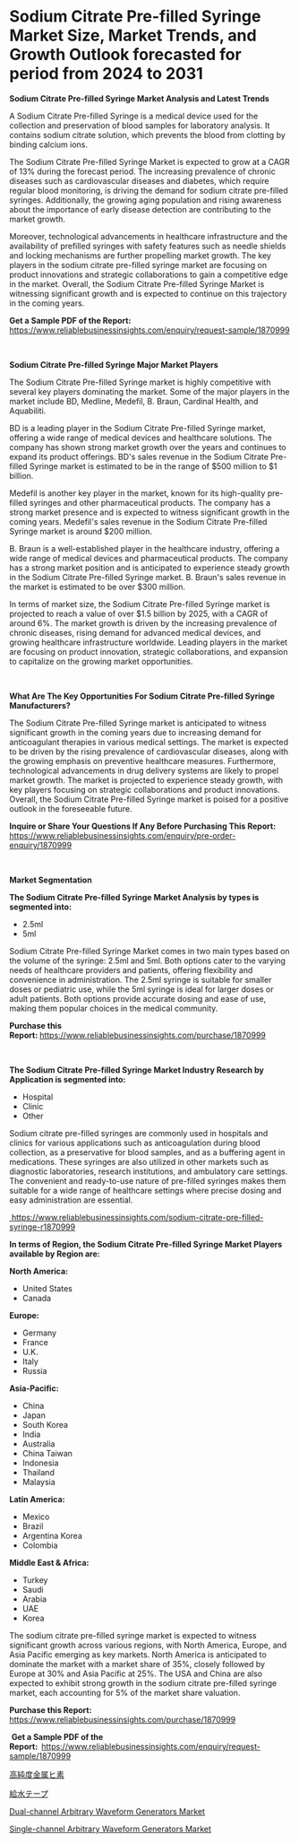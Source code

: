 <p><h1>Sodium Citrate Pre-filled Syringe Market Size, Market Trends, and Growth Outlook forecasted for period from 2024 to 2031</h1></p><p><strong>Sodium Citrate Pre-filled Syringe Market Analysis and Latest Trends</strong></p>
<p><p>A Sodium Citrate Pre-filled Syringe is a medical device used for the collection and preservation of blood samples for laboratory analysis. It contains sodium citrate solution, which prevents the blood from clotting by binding calcium ions.</p><p>The Sodium Citrate Pre-filled Syringe Market is expected to grow at a CAGR of 13% during the forecast period. The increasing prevalence of chronic diseases such as cardiovascular diseases and diabetes, which require regular blood monitoring, is driving the demand for sodium citrate pre-filled syringes. Additionally, the growing aging population and rising awareness about the importance of early disease detection are contributing to the market growth.</p><p>Moreover, technological advancements in healthcare infrastructure and the availability of prefilled syringes with safety features such as needle shields and locking mechanisms are further propelling market growth. The key players in the sodium citrate pre-filled syringe market are focusing on product innovations and strategic collaborations to gain a competitive edge in the market. Overall, the Sodium Citrate Pre-filled Syringe Market is witnessing significant growth and is expected to continue on this trajectory in the coming years.</p></p>
<p><strong>Get a Sample PDF of the Report:&nbsp;</strong> <a href="https://www.reliablebusinessinsights.com/enquiry/request-sample/1870999">https://www.reliablebusinessinsights.com/enquiry/request-sample/1870999</a></p>
<p>&nbsp;</p>
<p><strong>Sodium Citrate Pre-filled Syringe Major Market Players</strong></p>
<p><p>The Sodium Citrate Pre-filled Syringe market is highly competitive with several key players dominating the market. Some of the major players in the market include BD, Medline, Medefil, B. Braun, Cardinal Health, and Aquabiliti.</p><p>BD is a leading player in the Sodium Citrate Pre-filled Syringe market, offering a wide range of medical devices and healthcare solutions. The company has shown strong market growth over the years and continues to expand its product offerings. BD's sales revenue in the Sodium Citrate Pre-filled Syringe market is estimated to be in the range of $500 million to $1 billion.</p><p>Medefil is another key player in the market, known for its high-quality pre-filled syringes and other pharmaceutical products. The company has a strong market presence and is expected to witness significant growth in the coming years. Medefil's sales revenue in the Sodium Citrate Pre-filled Syringe market is around $200 million.</p><p>B. Braun is a well-established player in the healthcare industry, offering a wide range of medical devices and pharmaceutical products. The company has a strong market position and is anticipated to experience steady growth in the Sodium Citrate Pre-filled Syringe market. B. Braun's sales revenue in the market is estimated to be over $300 million.</p><p>In terms of market size, the Sodium Citrate Pre-filled Syringe market is projected to reach a value of over $1.5 billion by 2025, with a CAGR of around 6%. The market growth is driven by the increasing prevalence of chronic diseases, rising demand for advanced medical devices, and growing healthcare infrastructure worldwide. Leading players in the market are focusing on product innovation, strategic collaborations, and expansion to capitalize on the growing market opportunities.</p></p>
<p>&nbsp;</p>
<p><strong>What Are The Key Opportunities For Sodium Citrate Pre-filled Syringe Manufacturers?</strong></p>
<p><p>The Sodium Citrate Pre-filled Syringe market is anticipated to witness significant growth in the coming years due to increasing demand for anticoagulant therapies in various medical settings. The market is expected to be driven by the rising prevalence of cardiovascular diseases, along with the growing emphasis on preventive healthcare measures. Furthermore, technological advancements in drug delivery systems are likely to propel market growth. The market is projected to experience steady growth, with key players focusing on strategic collaborations and product innovations. Overall, the Sodium Citrate Pre-filled Syringe market is poised for a positive outlook in the foreseeable future.</p></p>
<p><strong>Inquire or Share Your Questions If Any Before Purchasing This Report:</strong> <a href="https://www.reliablebusinessinsights.com/enquiry/pre-order-enquiry/1870999">https://www.reliablebusinessinsights.com/enquiry/pre-order-enquiry/1870999</a></p>
<p>&nbsp;</p>
<p><strong>Market Segmentation</strong></p>
<p><strong>The Sodium Citrate Pre-filled Syringe Market Analysis by types is segmented into:</strong></p>
<p><ul><li>2.5ml</li><li>5ml</li></ul></p>
<p><p>Sodium Citrate Pre-filled Syringe Market comes in two main types based on the volume of the syringe: 2.5ml and 5ml. Both options cater to the varying needs of healthcare providers and patients, offering flexibility and convenience in administration. The 2.5ml syringe is suitable for smaller doses or pediatric use, while the 5ml syringe is ideal for larger doses or adult patients. Both options provide accurate dosing and ease of use, making them popular choices in the medical community.</p></p>
<p><strong>Purchase this Report:&nbsp;</strong><a href="https://www.reliablebusinessinsights.com/purchase/1870999">https://www.reliablebusinessinsights.com/purchase/1870999</a></p>
<p>&nbsp;</p>
<p><strong>The Sodium Citrate Pre-filled Syringe Market Industry Research by Application is segmented into:</strong></p>
<p><ul><li>Hospital</li><li>Clinic</li><li>Other</li></ul></p>
<p><p>Sodium citrate pre-filled syringes are commonly used in hospitals and clinics for various applications such as anticoagulation during blood collection, as a preservative for blood samples, and as a buffering agent in medications. These syringes are also utilized in other markets such as diagnostic laboratories, research institutions, and ambulatory care settings. The convenient and ready-to-use nature of pre-filled syringes makes them suitable for a wide range of healthcare settings where precise dosing and easy administration are essential.</p></p>
<p><a href="https://www.reliablebusinessinsights.com/sodium-citrate-pre-filled-syringe-r1870999">&nbsp;https://www.reliablebusinessinsights.com/sodium-citrate-pre-filled-syringe-r1870999</a></p>
<p><strong>In terms of Region, the Sodium Citrate Pre-filled Syringe Market Players available by Region are:</strong></p>
<p>
    <p> <strong> North America: </strong>
        <ul>
            <li>United States</li>
            <li>Canada</li>
        </ul>
        </p> 
    <p> <strong> Europe: </strong>
        <ul>
            <li>Germany</li>
            <li>France</li>
            <li>U.K.</li>
            <li>Italy</li>
            <li>Russia</li>
        </ul>
        </p> 
    <p> <strong> Asia-Pacific: </strong>
        <ul>
            <li>China</li>
            <li>Japan</li>
            <li>South Korea</li>
            <li>India</li>
            <li>Australia</li>
            <li>China Taiwan</li>
            <li>Indonesia</li>
            <li>Thailand</li>
            <li>Malaysia</li>
        </ul>
        </p> 
    <p> <strong> Latin America: </strong>
        <ul>
            <li>Mexico</li>
            <li>Brazil</li>
            <li>Argentina Korea</li>
            <li>Colombia</li>
        </ul>
        </p> 
    <p> <strong> Middle East & Africa: </strong>
        <ul>
            <li>Turkey</li>
            <li>Saudi</li>
            <li>Arabia</li>
            <li>UAE</li>
            <li>Korea</li>
        </ul>
    </p>
    </p>
<p><p>The sodium citrate pre-filled syringe market is expected to witness significant growth across various regions, with North America, Europe, and Asia Pacific emerging as key markets. North America is anticipated to dominate the market with a market share of 35%, closely followed by Europe at 30% and Asia Pacific at 25%. The USA and China are also expected to exhibit strong growth in the sodium citrate pre-filled syringe market, each accounting for 5% of the market share valuation.</p></p>
<p><strong>Purchase this Report: </strong><a href="https://www.reliablebusinessinsights.com/purchase/1870999">https://www.reliablebusinessinsights.com/purchase/1870999</a></p>
<p>&nbsp;<strong>Get a Sample PDF of the Report:&nbsp;&nbsp;</strong><a href="https://www.reliablebusinessinsights.com/enquiry/request-sample/1870999">https://www.reliablebusinessinsights.com/enquiry/request-sample/1870999</a></p>
<p><strong></strong></p>
<p><p><a href="https://github.com/klon646/Market-Research-Report-List-2/blob/main/2332752169924.md">高純度金属ヒ素</a></p><p><a href="https://github.com/Alenaieme/Market-Research-Report-List-1/blob/main/4940894169925.md">給水テープ</a></p><p><a href="https://github.com/btwcqfvq34/Market-Research-Report-List-1/blob/main/dual-channel-arbitrary-waveform-generators-market.md">Dual-channel Arbitrary Waveform Generators Market</a></p><p><a href="https://github.com/sleepman642/Market-Research-Report-List-1/blob/main/single-channel-arbitrary-waveform-generators-market.md">Single-channel Arbitrary Waveform Generators Market</a></p></p>